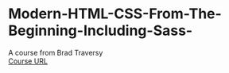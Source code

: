 # Modern-HTML-CSS-From-The-Beginning-Including-Sass-
A course from Brad Traversy<br />
<a href="https://www.udemy.com/course/modern-html-css-from-the-beginning/">Course URL</a>
